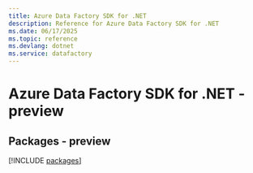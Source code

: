```yaml
---
title: Azure Data Factory SDK for .NET
description: Reference for Azure Data Factory SDK for .NET
ms.date: 06/17/2025
ms.topic: reference
ms.devlang: dotnet
ms.service: datafactory
---
```

# Azure Data Factory SDK for .NET - preview
## Packages - preview
[!INCLUDE [packages](data-factory-index.md)]